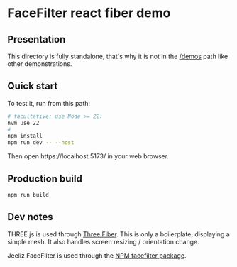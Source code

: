 # FaceFilter react fiber demo


## Presentation

This directory is fully standalone, that's why it is not in the [/demos](/demos) path like other demonstrations.


## Quick start

To test it, run from this path:

```bash
# facultative: use Node >= 22:
nvm use 22
#
npm install
npm run dev -- --host
```

Then open https://localhost:5173/ in your web browser.


## Production build

```bash
npm run build
```


## Dev notes

THREE.js is used through [Three Fiber](https://github.com/pmndrs/react-three-fiber). This is only a boilerplate, displaying a simple mesh. It also handles screen resizing / orientation change.

Jeeliz FaceFilter is used through the [NPM facefilter package](https://www.npmjs.com/package/facefilter).